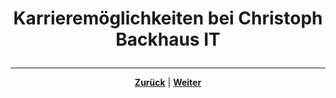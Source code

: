 # <p align="center">Karrieremöglichkeiten bei Christoph Backhaus IT</p>

<!--hier Inhalt zum Thema ausformulieren (README reicht vermutlich / keine Kapitel)-->

---

<p align="center"><a href="/docs/08-karriere/02-anwendungsentwickler_beruf/03-lernen_und_arbeiten/README.md"><strong>Zurück</strong></a> | <a href="/README.md"><strong>Weiter</strong></a></p>
